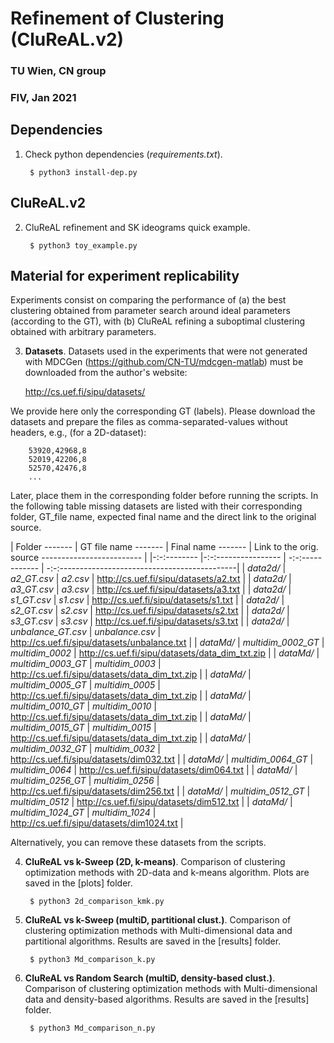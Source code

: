 # Refinement of Clustering (CluReAL.v2)
### TU Wien, CN group
### FIV, Jan 2021

## Dependencies

1. Check python dependencies (*requirements.txt*).

        $ python3 install-dep.py

## CluReAL.v2 

2. CluReAL refinement and SK ideograms quick example.

        $ python3 toy_example.py

## Material for experiment replicability 

Experiments consist on comparing the performance of (a) the best clustering obtained from parameter search around ideal parameters (according to the GT), with (b) CluReAL refining a suboptimal clustering obtained with arbitrary parameters. 

3. **Datasets**. Datasets used in the experiments that were not generated with MDCGen (https://github.com/CN-TU/mdcgen-matlab) must be downloaded from the author's website: 

    http://cs.uef.fi/sipu/datasets/

We provide here only the corresponding GT (labels). Please download the datasets and prepare the files as comma-separated-values without headers, e.g., (for a 2D-dataset):

        53920,42968,8
        52019,42206,8
        52570,42476,8
        ...

Later, place them in the corresponding folder before running the scripts. In the following table missing datasets are listed with their corresponding folder, GT_file name, expected final name and the direct link to the original source.

|  Folder  -------    |  GT file name  -------       |  Final name  ------- |  Link to the orig. source  -------------------------   |
|-:-:-------- |-:-:---------------- | -:-:------------ | -:-:--------------------------------------------|
| *data2d/*  | *a2_GT.csv*         | *a2.csv*         | http://cs.uef.fi/sipu/datasets/a2.txt           |
| *data2d/*  | *a3_GT.csv*         | *a3.csv*         | http://cs.uef.fi/sipu/datasets/a3.txt           |
| *data2d/*  | *s1_GT.csv*         | *s1.csv*         | http://cs.uef.fi/sipu/datasets/s1.txt           |
| *data2d/*  | *s2_GT.csv*         | *s2.csv*         | http://cs.uef.fi/sipu/datasets/s2.txt           |
| *data2d/*  | *s3_GT.csv*         | *s3.csv*         | http://cs.uef.fi/sipu/datasets/s3.txt           |
| *data2d/*  | *unbalance_GT.csv*  | *unbalance.csv*  | http://cs.uef.fi/sipu/datasets/unbalance.txt    |
| *dataMd/*  | *multidim_0002_GT*  | *multidim_0002*  | http://cs.uef.fi/sipu/datasets/data_dim_txt.zip |
| *dataMd/*  | *multidim_0003_GT*  | *multidim_0003*  | http://cs.uef.fi/sipu/datasets/data_dim_txt.zip |
| *dataMd/*  | *multidim_0005_GT*  | *multidim_0005*  | http://cs.uef.fi/sipu/datasets/data_dim_txt.zip |
| *dataMd/*  | *multidim_0010_GT*  | *multidim_0010*  | http://cs.uef.fi/sipu/datasets/data_dim_txt.zip |
| *dataMd/*  | *multidim_0015_GT*  | *multidim_0015*  | http://cs.uef.fi/sipu/datasets/data_dim_txt.zip |
| *dataMd/*  | *multidim_0032_GT*  | *multidim_0032*  | http://cs.uef.fi/sipu/datasets/dim032.txt       |
| *dataMd/*  | *multidim_0064_GT*  | *multidim_0064*  | http://cs.uef.fi/sipu/datasets/dim064.txt       |
| *dataMd/*  | *multidim_0256_GT*  | *multidim_0256*  | http://cs.uef.fi/sipu/datasets/dim256.txt       |
| *dataMd/*  | *multidim_0512_GT*  | *multidim_0512*  | http://cs.uef.fi/sipu/datasets/dim512.txt       |
| *dataMd/*  | *multidim_1024_GT*  | *multidim_1024*  | http://cs.uef.fi/sipu/datasets/dim1024.txt      |

Alternatively, you can remove these datasets from the scripts. 
   
4. **CluReAL vs k-Sweep (2D, k-means)**. Comparison of clustering optimization methods with 2D-data and k-means algorithm. Plots are saved in the [plots] folder.

        $ python3 2d_comparison_kmk.py

4. **CluReAL vs k-Sweep (multiD, partitional clust.)**. Comparison of clustering optimization methods with Multi-dimensional data and partitional algorithms. Results are saved in the [results] folder.

        $ python3 Md_comparison_k.py

4. **CluReAL vs Random Search (multiD, density-based clust.)**. Comparison of clustering optimization methods with Multi-dimensional data and density-based algorithms. Results are saved in the [results] folder.

        $ python3 Md_comparison_n.py


